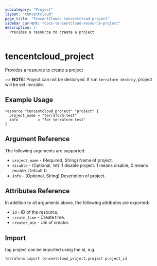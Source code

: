 ```yaml
---
subcategory: "Project"
layout: "tencentcloud"
page_title: "TencentCloud: tencentcloud_project"
sidebar_current: "docs-tencentcloud-resource-project"
description: |-
  Provides a resource to create a project
---
```


# tencentcloud_project

Provides a resource to create a project

~> **NOTE:** Project can not be destoryed. If run `terraform destroy`, project will be set invisible.

## Example Usage

```hcl
resource "tencentcloud_project" "project" {
  project_name = "terraform-test"
  info         = "for terraform test"
}
```

## Argument Reference

The following arguments are supported:

* `project_name` - (Required, String) Name of project.
* `disable` - (Optional, Int) If disable project. 1 means disable, 0 means enable. Default 0.
* `info` - (Optional, String) Description of project.

## Attributes Reference

In addition to all arguments above, the following attributes are exported:

* `id` - ID of the resource.
* `create_time` - Create time.
* `creator_uin` - Uin of creator.


## Import

tag project can be imported using the id, e.g.

```
terraform import tencentcloud_project.project project_id
```

